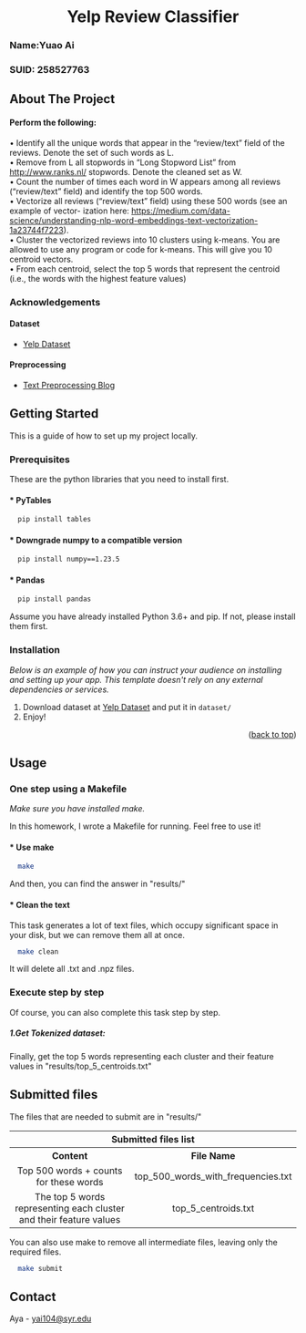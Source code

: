 <a id="readme-top"></a>

<h1 align="center">Yelp Review Classifier</h1>

### Name:Yuao Ai  
### SUID: 258527763




<!-- ABOUT THE PROJECT -->
## About The Project



#### Perform the following: 
• Identify all the unique words that appear in the “review/text” field of the reviews. Denote
the set of such words as L.  
• Remove from L all stopwords in “Long Stopword List” from http://www.ranks.nl/
stopwords. Denote the cleaned set as W.  
• Count the number of times each word in W appears among all reviews (“review/text” field)
and identify the top 500 words.  
• Vectorize all reviews (“review/text” field) using these 500 words (see an example of vector-
ization here: https://medium.com/data-science/understanding-nlp-word-embeddings-text-vectorization-1a23744f7223).  
• Cluster the vectorized reviews into 10 clusters using k-means. You are allowed to use any
program or code for k-means. This will give you 10 centroid vectors.  
• From each centroid, select the top 5 words that represent the centroid (i.e., the words with
the highest feature values)  


### Acknowledgements
#### Dataset
* [Yelp Dataset](https://www.yelp.com/dataset)

#### Preprocessing
* [Text Preprocessing Blog](https://thedatafrog.com/en/articles/text-preprocessing-machine-learning-yelp/)


<!-- GETTING STARTED -->
## Getting Started

This is a guide of how to set up my project locally.


### Prerequisites

These are the python libraries that you need to install first.
#### * PyTables
  ```sh
    pip install tables
  ```
#### * Downgrade numpy to a compatible version
  ```sh
    pip install numpy==1.23.5
  ```
#### * Pandas
  ```sh
    pip install pandas
  ```
  Assume you have already installed Python 3.6+ and pip. If not, please install them first.

### Installation

_Below is an example of how you can instruct your audience on installing and setting up your app. This template doesn't rely on any external dependencies or services._

1. Download dataset at [Yelp Dataset](https://www.yelp.com/dataset) and put it in `dataset/` 
2.  Enjoy!
<p align="right">(<a href="#readme-top">back to top</a>)</p>

## Usage
### One step using a Makefile  
*Make sure you have installed make.*  

In this homework, I wrote a Makefile for running. Feel free to use it!
#### * Use make
  ```sh
    make
  ```
And then, you can find the answer in "results/"

#### * Clean the text
This task generates a lot of text files, which occupy significant space in your disk, 
but we can remove them all at once.
  ```sh
    make clean
  ```
It will delete all .txt and .npz files.  


### Execute step by step
Of course, you can also complete this task step by step.
##### 1.Get Tokenized dataset:

  
Finally, get the top 5 words representing each cluster 
and their feature values in "results/top_5_centroids.txt"
## Submitted files
The files that are needed to submit are in "results/"
<table>
  <tr>
    <th colspan="2" align="center">Submitted files list</th>
  </tr>
  <tr>
    <th align="center"><strong>Content</strong></th>
    <th align="center"><strong>File Name</strong></th>
  </tr>
  <tr>
    <td align="center">Top 500 words + counts for these words</td>
    <td align="center">top_500_words_with_frequencies.txt</td>
  </tr>
  <tr>
    <td align="center">The top 5 words representing each cluster and their feature values</td>
    <td align="center">top_5_centroids.txt</td>
  </tr>
</table>


You can also use make to remove all intermediate files, leaving only the required files.
  ```sh
    make submit
  ```
## Contact

Aya -  yai104@syr.edu



